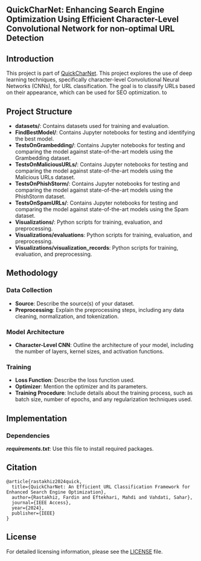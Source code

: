 ## QuickCharNet: Enhancing Search Engine Optimization Using Efficient Character-Level Convolutional Network for non-optimal URL Detection

## Introduction

This project is part of [QuickCharNet](https://ieeexplore.ieee.org/document/10729268). This project explores the use of deep learning techniques, specifically character-level Convolutional Neural Networks (CNNs), for URL classification. The goal is to classify URLs based on their appearance, which can be used for SEO optimization. to

## Project Structure

- **datasets/**: Contains datasets used for training and evaluation.
- **FindBestModel/**: Contains Jupyter notebooks for testing and identifying the best model.
- **TestsOnGrambedding/**: Contains Jupyter notebooks for testing and comparing the model against state-of-the-art models using the Grambedding dataset.
- **TestsOnMaliciousURLs/**: Contains Jupyter notebooks for testing and comparing the model against state-of-the-art models using the Malicious URLs dataset.
- **TestsOnPhishStorm/**: Contains Jupyter notebooks for testing and comparing the model against state-of-the-art models using the PhishStorm dataset.
- **TestsOnSpamURLs/**: Contains Jupyter notebooks for testing and comparing the model against state-of-the-art models using the Spam dataset.
- **Visualizations/**: Python scripts for training, evaluation, and preprocessing.
- **Visualizations/evaluations**: Python scripts for training, evaluation, and preprocessing.
- **Visualizations/visualization_records**: Python scripts for training, evaluation, and preprocessing.

## Methodology

### Data Collection

- **Source**: Describe the source(s) of your dataset.
- **Preprocessing**: Explain the preprocessing steps, including any data cleaning, normalization, and tokenization.

### Model Architecture

- **Character-Level CNN**: Outline the architecture of your model, including the number of layers, kernel sizes, and activation functions.

### Training

- **Loss Function**: Describe the loss function used.
- **Optimizer**: Mention the optimizer and its parameters.
- **Training Procedure**: Include details about the training process, such as batch size, number of epochs, and any regularization techniques used.

## Implementation

### Dependencies

**_requirements.txt_**: Use this file to install required packages.

## Citation

```bibtext
@article{rastakhiz2024quick,
  title={QuickCharNet: An Efficient URL Classification Framework for Enhanced Search Engine Optimization},
  author={Rastakhiz, Fardin and Eftekhari, Mahdi and Vahdati, Sahar},
  journal={IEEE Access},
  year={2024},
  publisher={IEEE}
}
```

## License
For detailed licensing information, please see the [LICENSE](LICENSE) file.
